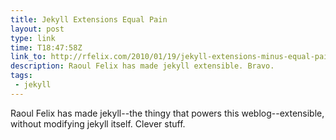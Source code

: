 ```yaml
---
title: Jekyll Extensions Equal Pain
layout: post
type: link
time: T18:47:58Z
link_to: http://rfelix.com/2010/01/19/jekyll-extensions-minus-equal-pain/
description: Raoul Felix has made jekyll extensible. Bravo.
tags:
 - jekyll
---
```


Raoul Felix has made jekyll--the thingy that powers this weblog--extensible, without modifying jekyll itself. Clever stuff.